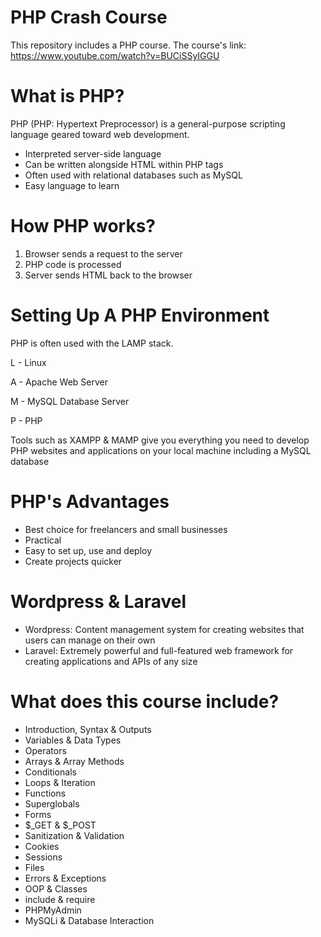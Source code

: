 # PHP Crash Course
This repository includes a PHP course. The course's link: https://www.youtube.com/watch?v=BUCiSSyIGGU

# What is PHP?
PHP (PHP: Hypertext Preprocessor) is a general-purpose scripting language geared toward web development.

* Interpreted server-side language
* Can be written alongside HTML within PHP tags <?php ?>
* Often used with relational databases such as MySQL
* Easy language to learn

# How PHP works?
1. Browser sends a request to the server
2. PHP code is processed
3. Server sends HTML back to the browser

# Setting Up A PHP Environment
PHP is often used with the LAMP stack.

L - Linux

A - Apache Web Server

M - MySQL Database Server

P - PHP

Tools such as XAMPP & MAMP give you everything you need to develop PHP websites and applications on your local machine including a MySQL database

# PHP's Advantages
* Best choice for freelancers and small businesses
* Practical
* Easy to set up, use and deploy
* Create projects quicker

# Wordpress & Laravel
* Wordpress: Content management system for creating websites that users can manage on their own
* Laravel: Extremely powerful and full-featured web framework for creating applications and APIs of any size

# What does this course include?
* Introduction, Syntax & Outputs
* Variables & Data Types
* Operators
* Arrays & Array Methods
* Conditionals
* Loops & Iteration
* Functions
* Superglobals
* Forms
* $_GET & $_POST
* Sanitization & Validation
* Cookies
* Sessions
* Files
* Errors & Exceptions
* OOP & Classes
* include & require
* PHPMyAdmin
* MySQLi & Database Interaction